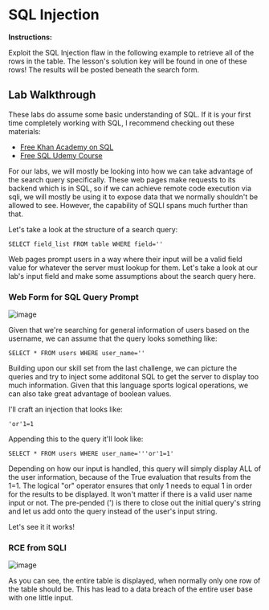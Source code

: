 # SQL Injection

**Instructions:**

Exploit the SQL Injection flaw in the following example to retrieve all of the rows in the table. The lesson's solution key will be found in one of these rows! The results will be posted beneath the search form.

## Lab Walkthrough

These labs do assume some basic understanding of SQL. If it is your first time completely working with SQL, I recommend checking out these materials:
* [Free Khan Academy on SQL]
* [Free SQL Udemy Course]

For our labs, we will mostly be looking into how we can take advantage of the search query specifically. These web pages make requests to its backend which is in SQL, so if we can achieve remote code execution via sqli, we will mostly be using it to expose data that we normally shouldn't be allowed to see. However, the capability of SQLI spans much further than that.

Let's take a look at the structure of a search query:
```MySQL
SELECT field_list FROM table WHERE field=''
```

Web pages prompt users in a way where their input will be a valid field value for whatever the server must lookup for them. Let's take a look at our lab's input field and make some assumptions about the search query here.

### Web Form for SQL Query Prompt
![image](https://user-images.githubusercontent.com/66766340/147068745-e4272513-0e82-4255-9371-1dc752edde3c.png)

Given that we're searching for general information of users based on the username, we can assume that the query looks something like:
```MySQL
SELECT * FROM users WHERE user_name=''
```

Building upon our skill set from the last challenge, we can picture the queries and try to inject some additonal SQL to get the server to display too much information. Given that this language sports logical operations, we can also take great advantage of boolean values.

I'll craft an injection that looks like:
```MySQL
'or'1=1
```

Appending this to the query it'll look like:
```MySQL
SELECT * FROM users WHERE user_name='''or'1=1'
```

Depending on how our input is handled, this query will simply display ALL of the user information, because of the True evaluation that results from the 1=1. The logical "or" operator ensures that only 1 needs to equal 1 in order for the results to be displayed. It won't matter if there is a valid user name input or not. The pre-pended (') is there to close out the initial query's string and let us add onto the query instead of the user's input string.

Let's see it it works!

### RCE from SQLI
![image](https://user-images.githubusercontent.com/66766340/147070269-2233209e-113a-4a57-b9fa-53d215c025d0.png)

As you can see, the entire table is displayed, when normally only one row of the table should be. This has lead to a data breach of the entire user base with one little input.

[Free Khan Academy on SQL]: https://www.khanacademy.org/computing/computer-programming/sql
[Free SQL Udemy Course]: https://www.udemy.com/course/introduction-to-databases-and-sql-querying/
